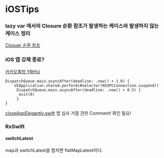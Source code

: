 # iOSTips


### lazy var 에서의 Closure 순환 참조가 발생하는 케이스와 발생하지 않는 케이스 정리
[Closuer 순환 참조](https://github.com/jinuman/TIL/blob/master/swift/swift-closure-retaincycle.md)

### iOS 앱 강제 종료?
[카카오톡방 YRH님]()
```
DispatchQueue.main.asyncAfter(deadline: .now() + 1.0) {
    UIApplication.shared.perform(#selector(NSXPCConnection.suspend))
     DispatchQueue.main.asyncAfter(deadline: .now() + 0.5) {
      exit(0)
     }
}
```

[closeAppElegantly.swift](https://gist.github.com/yoni-g/f6deb954ad31fef288662949bf7c9cbe)
앱 심사 거절 관련 Comment! 확인 필요!

### RxSwift 

#### switchLatest
map과 switchLatest을 합치면 flatMapLatest이다.
